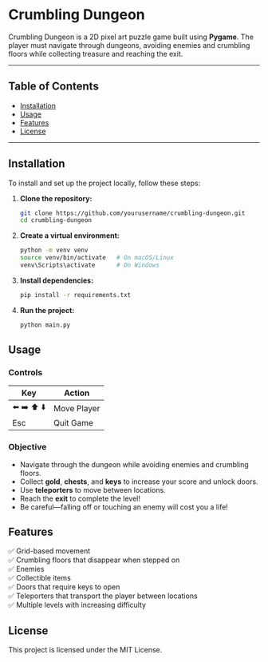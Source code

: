 # Crumbling Dungeon

Crumbling Dungeon is a 2D pixel art puzzle game built using **Pygame**. The player must navigate through dungeons, avoiding enemies and crumbling floors while collecting treasure and reaching the exit.

---

## Table of Contents

- [Installation](#installation)
- [Usage](#usage)
- [Features](#features)
- [License](#license)

---

## Installation

To install and set up the project locally, follow these steps:

1. **Clone the repository:**
    ```bash
    git clone https://github.com/yourusername/crumbling-dungeon.git
    cd crumbling-dungeon
    ```
2. **Create a virtual environment:**
    ```bash
    python -m venv venv
    source venv/bin/activate   # On macOS/Linux
    venv\Scripts\activate      # On Windows
    ```
3. **Install dependencies:**
    ```bash
    pip install -r requirements.txt
    ```
4. **Run the project:**
    ```bash
    python main.py
    ```
## Usage
### **Controls**  
| Key         | Action        |
|------------|--------------|
| ⬅️ ➡️ ⬆️ ⬇️ | Move Player  |
| Esc        | Quit Game    |
### **Objective**  
- Navigate through the dungeon while avoiding enemies and crumbling floors.  
- Collect **gold**, **chests**, and **keys** to increase your score and unlock doors.  
- Use **teleporters** to move between locations.  
- Reach the **exit** to complete the level!  
- Be careful—falling off or touching an enemy will cost you a life!  

## Features
✅ Grid-based movement  
✅ Crumbling floors that disappear when stepped on  
✅ Enemies  
✅ Collectible items  
✅ Doors that require keys to open  
✅ Teleporters that transport the player between locations  
✅ Multiple levels with increasing difficulty  

## License
This project is licensed under the MIT License.

